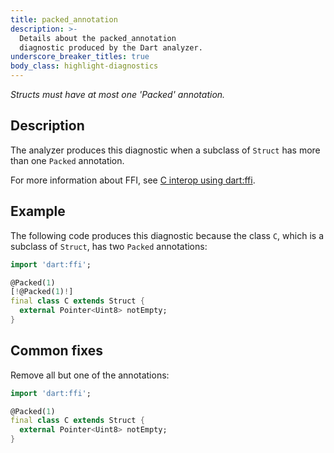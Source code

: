```yaml
---
title: packed_annotation
description: >-
  Details about the packed_annotation
  diagnostic produced by the Dart analyzer.
underscore_breaker_titles: true
body_class: highlight-diagnostics
---
```


_Structs must have at most one 'Packed' annotation._

## Description

The analyzer produces this diagnostic when a subclass of `Struct` has more
than one `Packed` annotation.

For more information about FFI, see [C interop using dart:ffi][ffi].

## Example

The following code produces this diagnostic because the class `C`, which
is a subclass of `Struct`, has two `Packed` annotations:

```dart
import 'dart:ffi';

@Packed(1)
[!@Packed(1)!]
final class C extends Struct {
  external Pointer<Uint8> notEmpty;
}
```

## Common fixes

Remove all but one of the annotations:

```dart
import 'dart:ffi';

@Packed(1)
final class C extends Struct {
  external Pointer<Uint8> notEmpty;
}
```

[ffi]: /interop/c-interop
